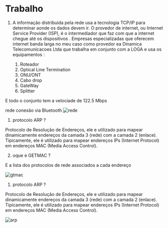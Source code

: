 # Trabalho

1. A informação distribuida pela rede usa a tecnologia TCP/IP para determinar aonde os dados devem ir. O provedor de internet, ou Internet Service Provider (ISP), é o intermediador que faz com que a internet chegue até os dispositivos . Empresas especializadas que oferecem internet banda larga no meu caso como provedor ea Dinamica Telecomunicacoes Ltda que trabalha em conjunto com a LOGA e usa os equipamentos :

   1. Roteador
   2. Optical Line Termination
   3. ONU/ONT
   4. Cabo drop
   5. GateWay
   6. Splitter

E todo o conjunto tem a velociade de 122.5 Mbps

rede conexão via Bluetooth
![rede](Images/rede.png)

1. protocolo ARP ?

Protocolo de Resolução de Endereços, ele e utilizado para mapear dinamicamente endereços da camada 3 (rede) com a camada 2 (enlace). Tipicamente, ele é utilizado para mapear endereços IPs (Internet Protocol) em endereços MAC (Media Access Control).

2. oque e GETMAC ?

E a lista dos protocolos de rede associados a cada endereço

![gtmac](Images/getmac.png)

1. protocolo ARP ?

Protocolo de Resolução de Endereços, ele e utilizado para mapear dinamicamente endereços da camada 3 (rede) com a camada 2 (enlace). Tipicamente, ele é utilizado para mapear endereços IPs (Internet Protocol) em endereços MAC (Media Access Control).

![arp](Images/arp.png)
